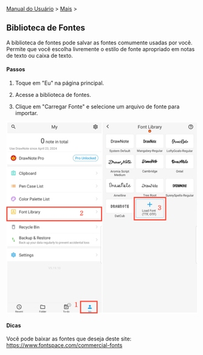 [Manual do Usuário](/dragonnest/drawnote/manual/pt) > [Mais](/dragonnest/drawnote/manual/pt/more) >

Biblioteca de Fontes
---
A biblioteca de fontes pode salvar as fontes comumente usadas por você. Permite que você escolha livremente o estilo de fonte apropriado em notas de texto ou caixa de texto.

#### Passos

1. Toque em "Eu" na página principal.

2. Acesse a biblioteca de fontes.

3. Clique em "Carregar Fonte" e selecione um arquivo de fonte para importar.

![Biblioteca de Fontes](imgs/font_library1.png)

#### Dicas
Você pode baixar as fontes que deseja deste site: https://www.fontspace.com/commercial-fonts